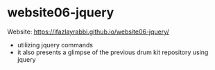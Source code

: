 # website06-jquery
Website: https://ifazlayrabbi.github.io/website06-jquery/

- utilizing jquery commands 
- it also presents a glimpse of the previous drum kit repository using jquery
